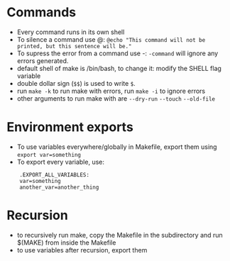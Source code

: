 # Commands
- Every command runs in its own shell
- To silence a command use @: `@echo "This command will not be printed, but this sentence will be."`
- To supress the error from a command use -: `-command` will ignore any errors generated.
- default shell of make is /bin/bash, to change it: modify the SHELL flag variable
- double dollar sign (`$$`) is used to write `$`.
- run `make -k` to run make with errors, run `make -i` to ignore errors
- other arguments to run make with are `--dry-run` `--touch` `--old-file`

# Environment exports
- To use variables everywhere/globally in Makefile, export them using `export var=something`
- To export every variable, use: 
```
    .EXPORT_ALL_VARIABLES:
    var=something
    another_var=another_thing
```

# Recursion
- to recursively run make, copy the Makefile in the subdirectory and run $(MAKE) from inside the Makefile
- to use variables after recursion, export them